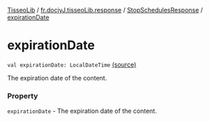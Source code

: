 [TisseoLib](../../index.md) / [fr.docjyJ.tisseoLib.response](../index.md) / [StopSchedulesResponse](index.md) / [expirationDate](./expiration-date.md)

# expirationDate

`val expirationDate: LocalDateTime` [(source)](https://github.com/docjyj/tisseoLib/tree/master/src/main/kotlin/fr/docjyJ/tisseoLib/response/StopSchedulesResponse.kt#L19)

The expiration date of the content.

### Property

`expirationDate` - The expiration date of the content.